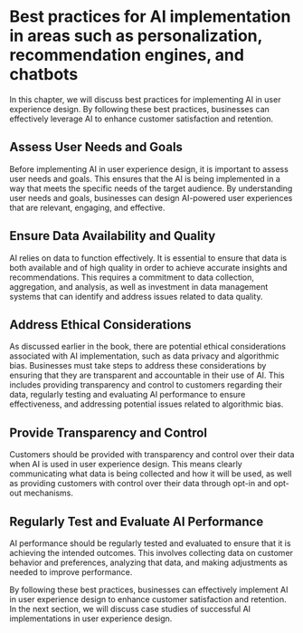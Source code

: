 Best practices for AI implementation in areas such as personalization, recommendation engines, and chatbots
=================================================================================================================================================================================

In this chapter, we will discuss best practices for implementing AI in user experience design. By following these best practices, businesses can effectively leverage AI to enhance customer satisfaction and retention.

Assess User Needs and Goals
---------------------------

Before implementing AI in user experience design, it is important to assess user needs and goals. This ensures that the AI is being implemented in a way that meets the specific needs of the target audience. By understanding user needs and goals, businesses can design AI-powered user experiences that are relevant, engaging, and effective.

Ensure Data Availability and Quality
------------------------------------

AI relies on data to function effectively. It is essential to ensure that data is both available and of high quality in order to achieve accurate insights and recommendations. This requires a commitment to data collection, aggregation, and analysis, as well as investment in data management systems that can identify and address issues related to data quality.

Address Ethical Considerations
------------------------------

As discussed earlier in the book, there are potential ethical considerations associated with AI implementation, such as data privacy and algorithmic bias. Businesses must take steps to address these considerations by ensuring that they are transparent and accountable in their use of AI. This includes providing transparency and control to customers regarding their data, regularly testing and evaluating AI performance to ensure effectiveness, and addressing potential issues related to algorithmic bias.

Provide Transparency and Control
--------------------------------

Customers should be provided with transparency and control over their data when AI is used in user experience design. This means clearly communicating what data is being collected and how it will be used, as well as providing customers with control over their data through opt-in and opt-out mechanisms.

Regularly Test and Evaluate AI Performance
------------------------------------------

AI performance should be regularly tested and evaluated to ensure that it is achieving the intended outcomes. This involves collecting data on customer behavior and preferences, analyzing that data, and making adjustments as needed to improve performance.

By following these best practices, businesses can effectively implement AI in user experience design to enhance customer satisfaction and retention. In the next section, we will discuss case studies of successful AI implementations in user experience design.
